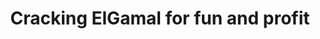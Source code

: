 ---
link: '//jceipek.com/Cracking-ElGamal/'
link_text: explore!
opens_new_page: true
img: cracking-elgamal.svg
dark: false
title: Cracking ElGamal for fun and profit
collaborators: []
tagline: mathy explorable explanation
roles:
  - Teaching
  - Writing
  - Implementation
categories:
  - education
---